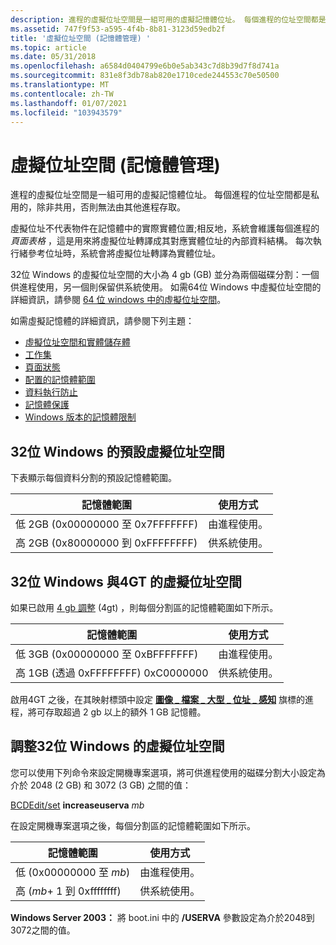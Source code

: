 ```yaml
---
description: 進程的虛擬位址空間是一組可用的虛擬記憶體位址。 每個進程的位址空間都是私用的，除非共用，否則無法由其他進程存取。
ms.assetid: 747f9f53-a595-4f4b-8b81-3123d59edb2f
title: '虛擬位址空間 (記憶體管理) '
ms.topic: article
ms.date: 05/31/2018
ms.openlocfilehash: a6584d0404799e6b0e5ab343c7d8b39d7f8d741a
ms.sourcegitcommit: 831e8f3db78ab820e1710cede244553c70e50500
ms.translationtype: MT
ms.contentlocale: zh-TW
ms.lasthandoff: 01/07/2021
ms.locfileid: "103943579"
---
```

# <a name="virtual-address-space-memory-management"></a>虛擬位址空間 (記憶體管理) 

進程的虛擬位址空間是一組可用的虛擬記憶體位址。 每個進程的位址空間都是私用的，除非共用，否則無法由其他進程存取。

虛擬位址不代表物件在記憶體中的實際實體位置;相反地，系統會維護每個進程的 *頁面表格* ，這是用來將虛擬位址轉譯成其對應實體位址的內部資料結構。 每次執行緒參考位址時，系統會將虛擬位址轉譯為實體位址。

32位 Windows 的虛擬位址空間的大小為 4 gb (GB) 並分為兩個磁碟分割：一個供進程使用，另一個則保留供系統使用。 如需64位 Windows 中虛擬位址空間的詳細資訊，請參閱 [64 位 windows 中的虛擬位址空間](../winprog64/virtual-address-space.md)。

如需虛擬記憶體的詳細資訊，請參閱下列主題：

-   [虛擬位址空間和實體儲存體](virtual-address-space-and-physical-storage.md)
-   [工作集](working-set.md)
-   [頁面狀態](page-state.md)
-   [配置的記憶體範圍](scope-of-allocated-memory.md)
-   [資料執行防止](data-execution-prevention.md)
-   [記憶體保護](memory-protection.md)
-   [Windows 版本的記憶體限制](memory-limits-for-windows-releases.md)

## <a name="default-virtual-address-space-for-32-bit-windows"></a>32位 Windows 的預設虛擬位址空間

下表顯示每個資料分割的預設記憶體範圍。



| 記憶體範圍                             | 使用方式                |
|------------------------------------------|----------------------|
| 低 2GB (0x00000000 至 0x7FFFFFFF)   | 由進程使用。 |
| 高 2GB (0x80000000 到 0xFFFFFFFF)  | 供系統使用。  |



 

## <a name="virtual-address-space-for-32-bit-windows-with-4gt"></a>32位 Windows 與4GT 的虛擬位址空間

如果已啟用 [4 gb 調整](4-gigabyte-tuning.md) (4gt) ，則每個分割區的記憶體範圍如下所示。



| 記憶體範圍                             | 使用方式                |
|------------------------------------------|----------------------|
| 低 3GB (0x00000000 至 0xBFFFFFFF)   | 由進程使用。 |
| 高 1GB (透過 0xFFFFFFFF) 0xC0000000 | 供系統使用。  |



 

啟用4GT 之後，在其映射標頭中設定 [**圖像 \_ 檔案 \_ 大型 \_ 位址 \_ 感知**](/windows/win32/api/dbghelp/ns-dbghelp-loaded_image) 旗標的進程，將可存取超過 2 gb 以上的額外 1 GB 記憶體。

## <a name="adjusting-the-virtual-address-space-for-32-bit-windows"></a>調整32位 Windows 的虛擬位址空間

您可以使用下列命令來設定開機專案選項，將可供進程使用的磁碟分割大小設定為介於 2048 (2 GB) 和 3072 (3 GB) 之間的值：

[BCDEdit/set](/windows-hardware/drivers/devtest/bcdedit--set) **increaseuserva** *mb*

在設定開機專案選項之後，每個分割區的記憶體範圍如下所示。



| 記憶體範圍                            | 使用方式                |
|-----------------------------------------|----------------------|
| 低 (0x00000000 至 *mb*)     | 由進程使用。 |
| 高 (*mb*+ 1 到 0xffffffff)  | 供系統使用。  |



 

**Windows Server 2003：** 將 boot.ini 中的 **/USERVA** 參數設定為介於2048到3072之間的值。

 

 
